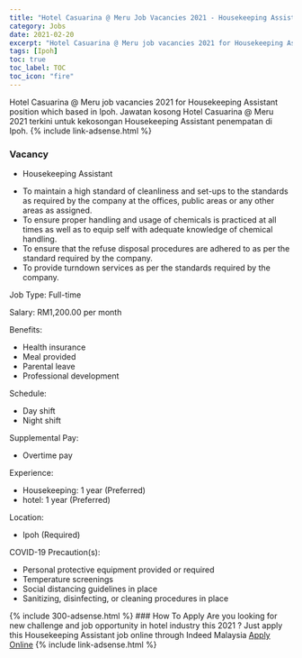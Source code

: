 ```yaml
---
title: "Hotel Casuarina @ Meru Job Vacancies 2021 - Housekeeping Assistant" 
category: Jobs 
date: 2021-02-20 
excerpt: "Hotel Casuarina @ Meru job vacancies 2021 for Housekeeping Assistant position which based in Ipoh. Jawatan kosong Hotel Casuarina @ Meru 2021 terkini untuk kekosongan Housekeeping Assistant penempatan di Ipoh" 
tags: [Ipoh] 
toc: true 
toc_label: TOC 
toc_icon: "fire" 
--- 
```


Hotel Casuarina @ Meru job vacancies 2021 for Housekeeping Assistant position which based in Ipoh. Jawatan kosong Hotel Casuarina @ Meru 2021 terkini untuk kekosongan Housekeeping Assistant penempatan di Ipoh. 
{% include link-adsense.html %} 
### Vacancy 
- Housekeeping Assistant 
<div><ul><li>To maintain a high standard of cleanliness and set-ups to the standards as required by the company at the offices, public areas or any other areas as assigned.</li><li>To ensure proper handling and usage of chemicals is practiced at all times as well as to equip self with adequate knowledge of chemical handling.</li><li>To ensure that the refuse disposal procedures are adhered to as per the standard required by the company.</li><li>To provide turndown services as per the standards required by the company.</li></ul><p>Job Type: Full-time</p><p>Salary: RM1,200.00 per month</p><p>Benefits:</p><ul><li>Health insurance</li><li>Meal provided</li><li>Parental leave</li><li>Professional development</li></ul><p>Schedule:</p><ul><li>Day shift</li><li>Night shift</li></ul><p>Supplemental Pay:</p><ul><li>Overtime pay</li></ul><p>Experience:</p><ul><li>Housekeeping: 1 year (Preferred)</li><li>hotel: 1 year (Preferred)</li></ul><p>Location:</p><ul><li>Ipoh (Required)</li></ul><p>COVID-19 Precaution(s):</p><ul><li>Personal protective equipment provided or required</li><li>Temperature screenings</li><li>Social distancing guidelines in place</li><li>Sanitizing, disinfecting, or cleaning procedures in place</li></ul></div> 
{% include 300-adsense.html %} 
### How To Apply 
Are you looking for new challenge and job opportunity in hotel industry this 2021 ?
Just apply this Housekeeping Assistant job online through Indeed Malaysia 
<a href="https://malaysia.indeed.com/viewjob?jk=c44eb2110a4b843f" class="btn btn--info" target="_blank" rel="nofollow noopenner">Apply Online</a> 
{% include link-adsense.html %} 